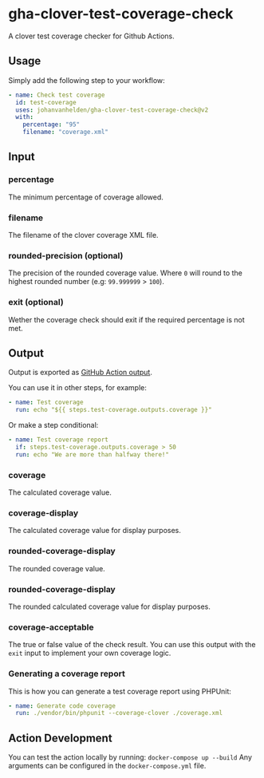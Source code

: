 # gha-clover-test-coverage-check

A clover test coverage checker for Github Actions.

## Usage
Simply add the following step to your workflow:

```yml
- name: Check test coverage
  id: test-coverage
  uses: johanvanhelden/gha-clover-test-coverage-check@v2
  with:
    percentage: "95"
    filename: "coverage.xml"
```

## Input

### percentage
The minimum percentage of coverage allowed.

### filename 
The filename of the clover coverage XML file.

### rounded-precision (optional)
The precision of the rounded coverage value. Where `0` will round to the highest rounded number (e.g: `99.999999` > `100`).

### exit (optional)
Wether the coverage check should exit if the required percentage is not met.

## Output
Output is exported as [GitHub Action output](https://docs.github.com/en/actions/reference/context-and-expression-syntax-for-github-actions#steps-context).

You can use it in other steps, for example:
```yml
- name: Test coverage
  run: echo "${{ steps.test-coverage.outputs.coverage }}"
```

Or make a step conditional:
```yml
- name: Test coverage report
  if: steps.test-coverage.outputs.coverage > 50
  run: echo "We are more than halfway there!"
```

### coverage
The calculated coverage value.

### coverage-display
The calculated coverage value for display purposes.

### rounded-coverage-display
The rounded coverage value.

### rounded-coverage-display
The rounded calculated coverage value for display purposes.

### coverage-acceptable
The true or false value of the check result.
You can use this output with the `exit` input to implement your own coverage logic.

### Generating a coverage report
This is how you can generate a test coverage report using PHPUnit:

```yml
- name: Generate code coverage
  run: ./vendor/bin/phpunit --coverage-clover ./coverage.xml
```

## Action Development
You can test the action locally by running: `docker-compose up --build`
Any arguments can be configured in the `docker-compose.yml` file.
